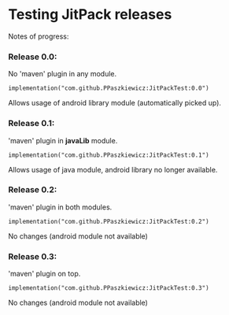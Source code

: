 # Testing JitPack releases

Notes of progress:

### Release 0.0:
No 'maven' plugin in any module. 

    implementation("com.github.PPaszkiewicz:JitPackTest:0.0")

Allows usage of android library module (automatically picked up).

### Release 0.1:
'maven' plugin in **javaLib** module. 

    implementation("com.github.PPaszkiewicz:JitPackTest:0.1")

Allows usage of java module, android library no longer available.

### Release 0.2:
'maven' plugin in both modules. 

    implementation("com.github.PPaszkiewicz:JitPackTest:0.2")
    
No changes (android module not available)

### Release 0.3:
'maven' plugin on top. 

    implementation("com.github.PPaszkiewicz:JitPackTest:0.3")
    
No changes (android module not available)
